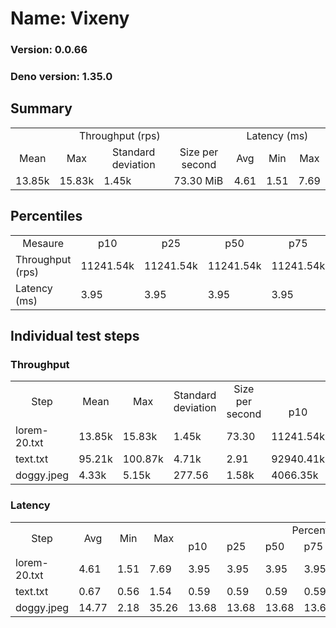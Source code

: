 # Name: Vixeny 
  
  ### Version: 0.0.66
  ### Deno version: 1.35.0

## Summary
<table>
<tr>
    <td align="center" colspan="4">Throughput (rps)</td>
    <td align="center" colspan="3">Latency (ms)</td>
</tr>
<tr>
    <td align="center">Mean</td>
    <td align="center">Max</td>
    <td align="center">Standard deviation</td>
    <td align="center">Size per second</td>
    <td align="center">Avg</td>
    <td align="center">Min</td>
    <td align="center">Max</td>
</tr>
<tr>
    <td>13.85k</td>
    <td>15.83k</td>
    <td>1.45k</td>
    <td>73.30 MiB</td>
    <td>4.61</td>
    <td>1.51</td>
    <td>7.69</td>
</tr>
</table>

## Percentiles

<table>
<tr>
  <td align="center">Mesaure</td>
  <td align="center">p10</td>
  <td align="center">p25</td>
  <td align="center">p50</td>
  <td align="center">p75</td>
  <td align="center">p90</td>
  <td align="center">p95</td>
  <td align="center">p99</td>
</tr>
<tr>
  <td>Throughput (rps)</td>
  <td>11241.54k</td>
  <td>11241.54k</td>
  <td>11241.54k</td>
  <td>11241.54k</td>
  <td>15120.22k</td>
  <td>15347.63k</td>
  <td>15828.87k</td>
</tr>
<tr>
  <td>Latency (ms)</td>
  <td>3.95</td>
  <td>3.95</td>
  <td>3.95</td>
  <td>3.95</td>
  <td>5.41</td>
  <td>6.40</td>
  <td>7.09</td>
</tr>
</table>

## Individual test steps

### Throughput

<table>
<tr>
  <td align="center" rowspan="2">Step</td>
  <td align="center" rowspan="2">Mean</td>
  <td align="center" rowspan="2">Max</td>
  <td align="center" rowspan="2">Standard deviation</td>
  <td align="center" rowspan="2">Size per second</td>
  <td align="center" colspan="7">Percentiles</td>
</tr>
<tr>
  <!-- still Step -->
  <!-- still Mean -->
  <!-- still Max -->
  <!-- still Standard deviation -->
  <!-- still Size per second -->
  <td align="center">p10</td>
  <td align="center">p25</td>
  <td align="center">p50</td>
  <td align="center">p75</td>
  <td align="center">p90</td>
  <td align="center">p95</td>
  <td align="center">p99</td>
</tr>
<tr>
  <td>lorem-20.txt</td>
  <td>13.85k</td>
  <td>15.83k</td>
  <td>1.45k</td>
  <td>73.30</td>
  <td>11241.54k</td>
  <td>11241.54k</td>
  <td>11241.54k</td>
  <td>11241.54k</td>
  <td>15120.22k</td>
  <td>15347.63k</td>
  <td>15828.87k</td>
</tr><tr>
  <td>text.txt</td>
  <td>95.21k</td>
  <td>100.87k</td>
  <td>4.71k</td>
  <td>2.91</td>
  <td>92940.41k</td>
  <td>92940.41k</td>
  <td>92940.41k</td>
  <td>92940.41k</td>
  <td>99900.61k</td>
  <td>100867.41k</td>
  <td>100867.41k</td>
</tr><tr>
  <td>doggy.jpeg</td>
  <td>4.33k</td>
  <td>5.15k</td>
  <td>277.56</td>
  <td>1.58k</td>
  <td>4066.35k</td>
  <td>4066.35k</td>
  <td>4066.35k</td>
  <td>4066.35k</td>
  <td>4619.63k</td>
  <td>4671.61k</td>
  <td>4870.13k</td>
</tr></table>

### Latency

<table>
<tr>
  <td align="center" rowspan="2">Step</td>
  <td align="center" rowspan="2">Avg</td>
  <td align="center" rowspan="2">Min</td>
  <td align="center" rowspan="2">Max</td>
  <td align="center" colspan="7">Percentiles</td>
</tr>
<tr>
  <!-- still Avg -->
  <!-- still Min -->
  <!-- still Max -->
  <td>p10</td>
  <td>p25</td>
  <td>p50</td>
  <td>p75</td>
  <td>p90</td>
  <td>p95</td>
  <td>p99</td>
</tr>
<tr>
  <td>lorem-20.txt</td>
  <td>4.61</td>
  <td>1.51</td>
  <td>7.69</td>
  <td>3.95</td>
  <td>3.95</td>
  <td>3.95</td>
  <td>3.95</td>
  <td>5.41</td>
  <td>6.40</td>
  <td>7.09</td>
</tr><tr>
  <td>text.txt</td>
  <td>0.67</td>
  <td>0.56</td>
  <td>1.54</td>
  <td>0.59</td>
  <td>0.59</td>
  <td>0.59</td>
  <td>0.59</td>
  <td>0.76</td>
  <td>0.84</td>
  <td>1.05</td>
</tr><tr>
  <td>doggy.jpeg</td>
  <td>14.77</td>
  <td>2.18</td>
  <td>35.26</td>
  <td>13.68</td>
  <td>13.68</td>
  <td>13.68</td>
  <td>13.68</td>
  <td>16.20</td>
  <td>16.45</td>
  <td>17.00</td>
</tr></table>